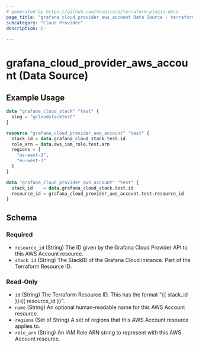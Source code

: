 ```yaml
---
# generated by https://github.com/hashicorp/terraform-plugin-docs
page_title: "grafana_cloud_provider_aws_account Data Source - terraform-provider-grafana"
subcategory: "Cloud Provider"
description: |-
  
---
```


# grafana_cloud_provider_aws_account (Data Source)



## Example Usage

```terraform
data "grafana_cloud_stack" "test" {
  slug = "gcloudstacktest"
}

resource "grafana_cloud_provider_aws_account" "test" {
  stack_id = data.grafana_cloud_stack.test.id
  role_arn = data.aws_iam_role.test.arn
  regions = [
    "us-east-2",
    "eu-west-3"
  ]
}

data "grafana_cloud_provider_aws_account" "test" {
  stack_id    = data.grafana_cloud_stack.test.id
  resource_id = grafana_cloud_provider_aws_account.test.resource_id
}
```

<!-- schema generated by tfplugindocs -->
## Schema

### Required

- `resource_id` (String) The ID given by the Grafana Cloud Provider API to this AWS Account resource.
- `stack_id` (String) The StackID of the Grafana Cloud instance. Part of the Terraform Resource ID.

### Read-Only

- `id` (String) The Terraform Resource ID. This has the format "{{ stack_id }}:{{ resource_id }}".
- `name` (String) An optional human-readable name for this AWS Account resource.
- `regions` (Set of String) A set of regions that this AWS Account resource applies to.
- `role_arn` (String) An IAM Role ARN string to represent with this AWS Account resource.
